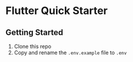 # Flutter Quick Starter

## Getting Started

1. Clone this repo
2. Copy and rename the `.env.example` file to `.env`
